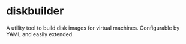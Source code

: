 # diskbuilder
A utility tool to build disk images for virtual machines. Configurable by YAML and easily extended.
